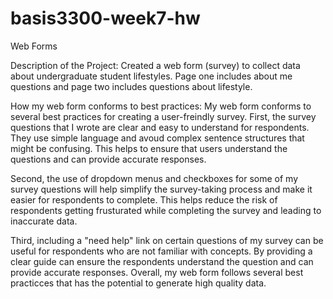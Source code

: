 # basis3300-week7-hw
Web Forms

Description of the Project: Created a web form (survey) to collect data about undergraduate student lifestyles. Page one includes about me questions and page two includes questions about lifestyle.

How my web form conforms to best practices: My web form conforms to several best practices for creating a user-freindly survey. First, the survey questions that I wrote are clear and easy to understand for respondents. They use simple language and avoud complex sentence structures that might be confusing. This helps to ensure that users understand the questions and can provide accurate responses. 

Second, the use of dropdown menus and checkboxes for some of my survey questions will help simplify the survey-taking process and make it easier for respondents to complete. This helps reduce the risk of respondents getting frusturated while completing the survey and leading to inaccurate data.

Third, including a "need help" link on certain questions of my survey can be useful for respondents who are not familiar with concepts. By providing a clear guide can ensure the respondents understand the question and can provide accurate responses. Overall, my web form follows several best practicces that has the potential to generate high quality data. 
